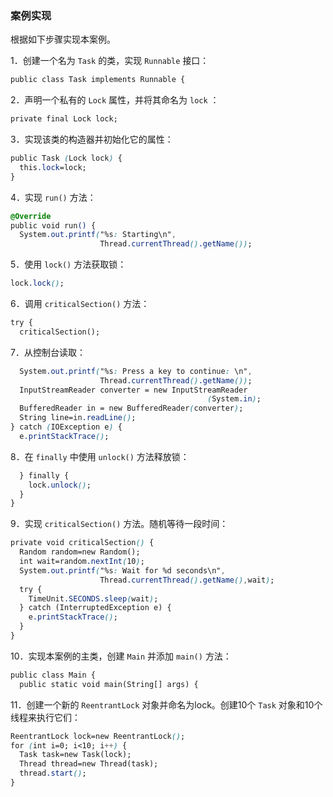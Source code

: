 ### 案例实现

根据如下步骤实现本案例。

1．创建一个名为 `Task` 的类，实现 `Runnable` 接口：

```css
public class Task implements Runnable {
```

2．声明一个私有的 `Lock` 属性，并将其命名为 `lock` ：

```css
private final Lock lock;
```

3．实现该类的构造器并初始化它的属性：

```css
public Task (Lock lock) {
  this.lock=lock;
}
```

4．实现 `run()` 方法：

```css
@Override
public void run() {
  System.out.printf("%s: Starting\n",
                    Thread.currentThread().getName());
```

5．使用 `lock()` 方法获取锁：

```css
lock.lock();
```

6．调用 `criticalSection()` 方法：

```css
try {
  criticalSection();
```

7．从控制台读取：

```css
  System.out.printf("%s: Press a key to continue: \n",
                    Thread.currentThread().getName());
  InputStreamReader converter = new InputStreamReader
                                            (System.in);
  BufferedReader in = new BufferedReader(converter);
  String line=in.readLine();
} catch (IOException e) {
  e.printStackTrace();
```

8．在 `finally` 中使用 `unlock()` 方法释放锁：

```css
  } finally {
    lock.unlock();
  }
}
```

9．实现 `criticalSection()` 方法。随机等待一段时间：

```css
private void criticalSection() {
  Random random=new Random();
  int wait=random.nextInt(10);
  System.out.printf("%s: Wait for %d seconds\n",
                    Thread.currentThread().getName(),wait);
  try {
    TimeUnit.SECONDS.sleep(wait);
  } catch (InterruptedException e) {
    e.printStackTrace();
  }
}
```

10．实现本案例的主类，创建 `Main` 并添加 `main()` 方法：

```css
public class Main {
  public static void main(String[] args) {
```

11．创建一个新的 `ReentrantLock` 对象并命名为lock。创建10个 `Task` 对象和10个线程来执行它们：

```css
ReentrantLock lock=new ReentrantLock();
for (int i=0; i<10; i++) {
  Task task=new Task(lock);
  Thread thread=new Thread(task);
  thread.start();
}
```

